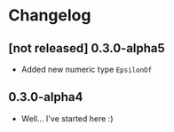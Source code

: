 # Changelog

## [not released] 0.3.0-alpha5

* Added new numeric type `EpsilonOf`

## 0.3.0-alpha4

* Well... I've started here :)
